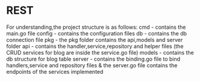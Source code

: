 # REST

For understanding,the project structure is as follows:
cmd - contains the main.go file
config - contains the configuration files
db - contains the db connection file
pkg - the pkg folder contains the api,models and server folder
    api - contains the handler,service,repository and helper files (the CRUD services for blog are inside the service.go file)
   models - contains the db structure for blog table
   server - contains the binding.go file to bind handlers,service and repository files & the server.go file contains the endpoints of the services implemented

